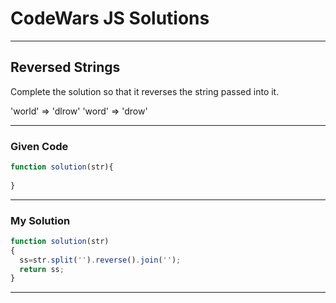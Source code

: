 # CodeWars JS Solutions

---

## Reversed Strings

Complete the solution so that it reverses the string passed into it.

'world'  =>  'dlrow'
'word'   =>  'drow'

---

### Given Code


```js
function solution(str){
  
}
```

---

### My Solution 


```js
function solution(str)
{
  ss=str.split('').reverse().join('');
  return ss;
}
```


---

